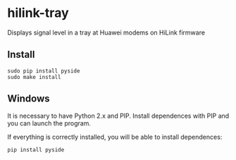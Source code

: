 # hilink-tray
 Displays signal level in a tray at Huawei modems on HiLink firmware
## Install
	sudo pip install pyside
	sudo make install
## Windows
 It is necessary to have Python 2.x and PIP. Install dependences with PIP and you can launch the program.
 
 If everything is correctly installed, you will be able to install dependences:
 
	pip install pyside
